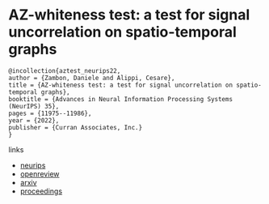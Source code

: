 # AZ-whiteness test: a test for signal uncorrelation on spatio-temporal graphs

```
@incollection{aztest_neurips22,
author = {Zambon, Daniele and Alippi, Cesare},
title = {AZ-whiteness test: a test for signal uncorrelation on spatio-temporal graphs},
booktitle = {Advances in Neural Information Processing Systems (NeurIPS) 35},
pages = {11975--11986},
year = {2022},
publisher = {Curran Associates, Inc.}
}
```

links
- [neurips](https://nips.cc/Conferences/2022/Schedule?showEvent=54220)
- [openreview](https://openreview.net/forum?id=SFeKNSxect)
- [arxiv](https://arxiv.org/abs/2204.11135)
- [proceedings](https://papers.nips.cc//paper_files/paper/2022/hash/4e9fa6e716940a7cfc60c46e6f702f52-Abstract-Conference.html)
